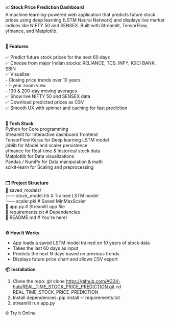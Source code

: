 **📈 Stock Price Prediction Dashboard <br>**
A machine learning-powered web application that predicts future stock prices using deep learning (LSTM Neural Network) and displays live market indices like NIFTY 50 and SENSEX. Built with Streamlit, TensorFlow, yfinance, and Matplotlib.<br><br>

**🚀 Features<br>**<br>
✅ Predict future stock prices for the next 60 days <br>
✅ Choose from major Indian stocks: RELIANCE, TCS, INFY, ICICI BANK, SBIN <br>
✅ Visualize: <br>
    - Closing price trends over 10 years <br>
    - 1-year zoom view <br>
    - 100 & 200-day moving averages <br>
✅ Show live NIFTY 50 and SENSEX data <br>
✅ Download predicted prices as CSV <br>
✅ Smooth UX with spinner and caching for fast prediction <br><br>

**🧠 Tech Stack** <br>
Python for 	Core programming <br>
Streamlit for Interactive dashboard frontend <br>
TensorFlow Keras for Deep learning LSTM model <br>
joblib for	Model and scaler persistence <br>
yfinance for Real-time & historical stock data <br>
Matplotlib for Data visualizations <br>
Pandas / NumPy	for  Data manipulation & math <br>
scikit-learn  for 	Scaling and preprocessing <br> <br>

**🗂 Project Structure** <br>
📁 saved_models/  <br>
   ├── stock_model.h5         # Trained LSTM model  <br>
   └── scaler.pkl             # Saved MinMaxScaler  <br>
📄 app.py                     # Streamlit app file <br>
📄 requirements.txt           # Dependencies <br>
📄 README.md                  # You're here! <br><br>

**⚙️ How It Works**
- App loads a saved LSTM model trained on 10 years of stock data
- Takes the last 60 days as input
- Predicts the next N days based on previous trends
- Displays future price chart and allows CSV export

**📦 Installation**
1. Clone the repo:
  git clone https://github.com/AG24-hub/REAL_TIME_STOCK_PRICE_PREDICTION.git
  cd REAL_TIME_STOCK_PRICE_PREDICTION
2. Install dependencies:
   pip install -r requirements.txt
3. streamlit run app.py

🌐 Try it Online 

